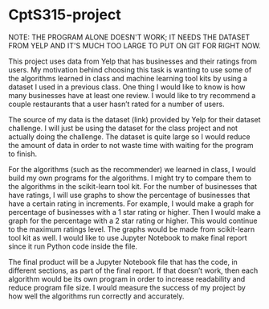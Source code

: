 # CptS315-project

NOTE: THE PROGRAM ALONE DOESN'T WORK; IT NEEDS THE DATASET FROM YELP AND IT'S MUCH TOO LARGE TO PUT ON GIT FOR RIGHT NOW.

This project uses data from Yelp that has businesses and their ratings from users. My motivation behind choosing this task is wanting to use some of the algorithms learned in class and machine learning tool kits by using a dataset I used in a previous class. One thing I would like to know is how many businesses have at least one review. I would like to try recommend a couple restaurants that a user hasn’t rated for a number of users. 

The source of my data is the dataset (link) provided by Yelp for their dataset challenge. I will just be using the dataset for the class project and not actually doing the challenge. The dataset is quite large so I would reduce the amount of data in order to not waste time with waiting for the program to finish.

For the algorithms (such as the recommender) we learned in class, I would build my own programs for the algorithms. I might try to compare them to the algorithms in the scikit-learn tool kit. For the number of businesses that have ratings, I will use graphs to show the percentage of businesses that have a certain rating in increments. For example, I would make a graph for percentage of businesses with a 1 star rating or higher. Then I would make a graph for the percentage with a 2 star rating or higher. This would continue to the maximum ratings level.
The graphs would be made from scikit-learn tool kit as well. I would like to use Jupyter Notebook to make final report since it run Python code inside the file.

The final product will be a Jupyter Notebook file that has the code, in different sections, as part of the final report. If that doesn’t work, then each algorithm would be its own program in order to increase readability and reduce program file size. I would measure the success of my project by how well the algorithms run correctly and accurately.
